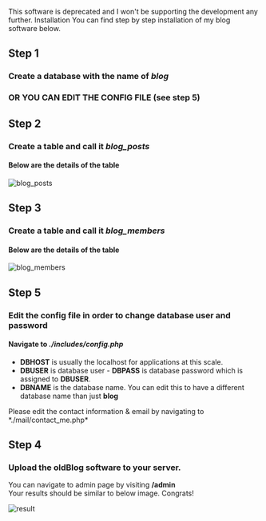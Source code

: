 This software is deprecated and I won't be supporting the development any further. Installation
You can find step by step installation of my blog software below.
## Step 1
### Create a database with the name of *blog*
### OR YOU CAN EDIT THE CONFIG FILE (see step 5)

## Step 2
### Create a table and call it *blog_posts*
#### Below are the details of the table
![blog_posts](https://i.gyazo.com/565fab096f5cc6e87345496f75c4a135.png)

## Step 3
### Create a table and call it *blog_members*
#### Below are the details of the table
![blog_members](https://i.gyazo.com/f022725c9fbebe62cd0fad1c00fa78ab.png)

## Step 5
### Edit the config file in order to change database user and password
#### Navigate to *./includes/config.php*
<ul>
 <li><b>DBHOST</b> is usually the localhost for applications at this scale.</li>
 <li><b>DBUSER</b> is database user - <b>DBPASS</b> is database password which is assigned to <b>DBUSER</b>.</li>
 <li><b>DBNAME</b> is the database name. You can edit this to have a different database name than just <b>blog</b></li>
</ul>
<p>Please edit the contact information & email by navigating to *./mail/contact_me.php*</p>

## Step 4
### Upload the oldBlog software to your server.
<p>You can navigate to admin page by visiting <b>/admin</b>
<br>Your results should be similar to below image. Congrats!</p>

![result](https://i.gyazo.com/9b4e0968fb252ac3c651f4e0fdc8b0d4.jpg)
